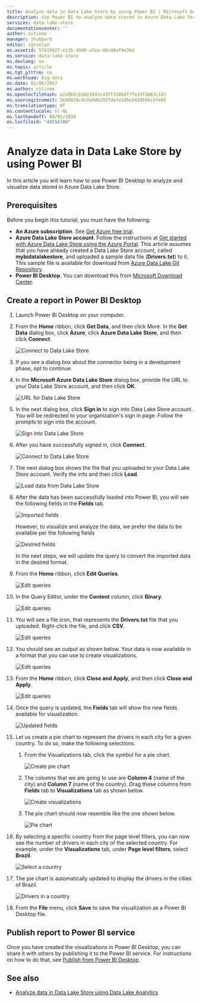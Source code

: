 ```yaml
---
title: Analyze data in Data Lake Store by using Power BI | Microsoft Docs
description: Use Power BI to analyze data stored in Azure Data Lake Store
services: data-lake-store
documentationcenter: ''
author: nitinme
manager: jhubbard
editor: cgronlun
ms.assetid: 57d19d27-e135-49d9-a7ea-46c48ef4e3bd
ms.service: data-lake-store
ms.devlang: na
ms.topic: article
ms.tgt_pltfrm: na
ms.workload: big-data
ms.date: 02/06/2017
ms.author: nitinme
ms.openlocfilehash: e2a9b5cb5021092c43ff3386df7fe33f3863c1d1
ms.sourcegitcommit: 5b9d839c0c0a94b293fdafe1d6e5429506c07e05
ms.translationtype: HT
ms.contentlocale: nl-NL
ms.lasthandoff: 08/02/2018
ms.locfileid: "44556780"
---
```

# <a name="analyze-data-in-data-lake-store-by-using-power-bi"></a>Analyze data in Data Lake Store by using Power BI
In this article you will learn how to use Power BI Desktop to analyze and visualize data stored in Azure Data Lake Store.

## <a name="prerequisites"></a>Prerequisites
Before you begin this tutorial, you must have the following:

* **An Azure subscription**. See [Get Azure free trial](https://azure.microsoft.com/pricing/free-trial/).
* **Azure Data Lake Store account**. Follow the instructions at [Get started with Azure Data Lake Store using the Azure Portal](data-lake-store-get-started-portal.md). This article assumes that you have already created a Data Lake Store account, called **mybidatalakestore**, and uploaded a sample data file (**Drivers.txt**) to it. This sample file is available for download from [Azure Data Lake Git Repository](https://github.com/Azure/usql/tree/master/Examples/Samples/Data/AmbulanceData/Drivers.txt).
* **Power BI Desktop**. You can download this from [Microsoft Download Center](https://www.microsoft.com/en-us/download/details.aspx?id=45331). 

## <a name="create-a-report-in-power-bi-desktop"></a>Create a report in Power BI Desktop
1. Launch Power BI Desktop on your computer.
2. From the **Home** ribbon, click **Get Data**, and then click More. In the **Get Data** dialog box, click **Azure**, click **Azure Data Lake Store**, and then click **Connect**.
   
    ![Connect to Data Lake Store](https://docstestmedia1.blob.core.windows.net/azure-media/articles/data-lake-store/media/data-lake-store-power-bi/get-data-lake-store-account.png "Connect to Data Lake Store")
3. If you see a dialog box about the connector being in a development phase, opt to continue.
4. In the **Microsoft Azure Data Lake Store** dialog box, provide the URL to your Data Lake Store account, and then click **OK**.
   
    ![URL for Data Lake Store](https://docstestmedia1.blob.core.windows.net/azure-media/articles/data-lake-store/media/data-lake-store-power-bi/get-data-lake-store-account-url.png "URL for Data Lake Store")
5. In the next dialog box, click **Sign in** to sign into Data Lake Store account. You will be redirected to your organization's sign in page. Follow the prompts to sign into the account.
   
    ![Sign into Data Lake Store](https://docstestmedia1.blob.core.windows.net/azure-media/articles/data-lake-store/media/data-lake-store-power-bi/get-data-lake-store-account-signin.png "Sign into Data Lake Store")
6. After you have successfully signed in, click **Connect**.
   
    ![Connect to Data Lake Store](https://docstestmedia1.blob.core.windows.net/azure-media/articles/data-lake-store/media/data-lake-store-power-bi/get-data-lake-store-account-connect.png "Connect to Data Lake Store")
7. The next dialog box shows the file that you uploaded to your Data Lake Store account. Verify the info and then click **Load**.
   
    ![Load data from Data Lake Store](https://docstestmedia1.blob.core.windows.net/azure-media/articles/data-lake-store/media/data-lake-store-power-bi/get-data-lake-store-account-load.png "Load data from Data Lake Store")
8. After the data has been successfully loaded into Power BI, you will see the following fields in the **Fields** tab.
   
    ![Imported fields](https://docstestmedia1.blob.core.windows.net/azure-media/articles/data-lake-store/media/data-lake-store-power-bi/imported-fields.png "Imported fields")
   
    However, to visualize and analyze the data, we prefer the data to be available per the following fields
   
    ![Desired fields](https://docstestmedia1.blob.core.windows.net/azure-media/articles/data-lake-store/media/data-lake-store-power-bi/desired-fields.png "Desired fields")
   
    In the next steps, we will update the query to convert the imported data in the desired format.
9. From the **Home** ribbon, click **Edit Queries**.
   
    ![Edit queries](https://docstestmedia1.blob.core.windows.net/azure-media/articles/data-lake-store/media/data-lake-store-power-bi/edit-queries.png "Edit queries")
10. In the Query Editor, under the **Content** column, click **Binary**.
    
    ![Edit queries](https://docstestmedia1.blob.core.windows.net/azure-media/articles/data-lake-store/media/data-lake-store-power-bi/convert-query1.png "Edit queries")
11. You will see a file icon, that represents the **Drivers.txt** file that you uploaded. Right-click the file, and click **CSV**.    
    
    ![Edit queries](https://docstestmedia1.blob.core.windows.net/azure-media/articles/data-lake-store/media/data-lake-store-power-bi/convert-query2.png "Edit queries")
12. You should see an output as shown below. Your data is now available in a format that you can use to create visualizations.
    
    ![Edit queries](https://docstestmedia1.blob.core.windows.net/azure-media/articles/data-lake-store/media/data-lake-store-power-bi/convert-query3.png "Edit queries")
13. From the **Home** ribbon, click **Close and Apply**, and then click **Close and Apply**.
    
    ![Edit queries](https://docstestmedia1.blob.core.windows.net/azure-media/articles/data-lake-store/media/data-lake-store-power-bi/load-edited-query.png "Edit queries")
14. Once the query is updated, the **Fields** tab will show the new fields available for visualization.
    
    ![Updated fields](https://docstestmedia1.blob.core.windows.net/azure-media/articles/data-lake-store/media/data-lake-store-power-bi/updated-query-fields.png "Updated fields")
15. Let us create a pie chart to represent the drivers in each city for a given country. To do so, make the following selections.
    
    1. From the Visualizations tab, click the symbol for a pie chart.
       
        ![Create pie chart](https://docstestmedia1.blob.core.windows.net/azure-media/articles/data-lake-store/media/data-lake-store-power-bi/create-pie-chart.png "Create pie chart")
    2. The columns that we are going to use are **Column 4** (name of the city) and **Column 7** (name of the country). Drag these columns from **Fields** tab to **Visualizations** tab as shown below.
       
        ![Create visualizations](https://docstestmedia1.blob.core.windows.net/azure-media/articles/data-lake-store/media/data-lake-store-power-bi/create-visualizations.png "Create visualizations")
    3. The pie chart should now resemble like the one shown below.
       
        ![Pie chart](https://docstestmedia1.blob.core.windows.net/azure-media/articles/data-lake-store/media/data-lake-store-power-bi/pie-chart.png "Create visualizations")
16. By selecting a specific country from the page level filters, you can now see the number of drivers in each city of the selected country. For example, under the **Visualizations** tab, under **Page level filters**, select **Brazil**.
    
    ![Select a country](https://docstestmedia1.blob.core.windows.net/azure-media/articles/data-lake-store/media/data-lake-store-power-bi/select-country.png "Select a country")
17. The pie chart is automatically updated to display the drivers in the cities of Brazil.
    
    ![Drivers in a country](https://docstestmedia1.blob.core.windows.net/azure-media/articles/data-lake-store/media/data-lake-store-power-bi/driver-per-country.png "Drivers per country")
18. From the **File** menu, click **Save** to save the visualization as a Power BI Desktop file.

## <a name="publish-report-to-power-bi-service"></a>Publish report to Power BI service
Once you have created the visualizations in Power BI Desktop, you can share it with others by publishing it to the Power BI service. For instructions on how to do that, see [Publish from Power BI Desktop](https://powerbi.microsoft.com/documentation/powerbi-desktop-upload-desktop-files/).

## <a name="see-also"></a>See also
* [Analyze data in Data Lake Store using Data Lake Analytics](../data-lake-analytics/data-lake-analytics-get-started-portal.md)



















